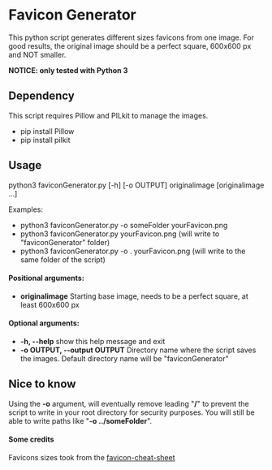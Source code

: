 # Favicon Generator
This python script generates different sizes favicons from one image.
For good results, the original image should be a perfect square, 600x600 px and NOT smaller.

**NOTICE: only tested with Python 3**


## Dependency
This script requires Pillow and PILkit to manage the images.
* pip install Pillow
* pip install pilkit


## Usage
python3 faviconGenerator.py [-h] [-o OUTPUT] originalimage [originalimage ...]

Examples:
* python3 faviconGenerator.py -o someFolder yourFavicon.png
* python3 faviconGenerator.py yourFavicon.png (will write to "faviconGenerator" folder)
* python3 faviconGenerator.py -o . yourFavicon.png (will write to the same folder of the script)

#### Positional arguments:

* **originalimage**  Starting base image, needs to be a perfect square, at least 600x600 px


#### Optional arguments:

* **-h, --help**  show this help message and exit
* **-o OUTPUT, --output OUTPUT**  Directory name where the script saves the images. Default directory name will be "faviconGenerator"


## Nice to know
Using the **-o** argument, will eventually remove leading "**/**" to prevent the script to write in your root directory for security purposes.
You will still be able to write paths like "**-o ../someFolder**".


#### Some credits
Favicons sizes took from the [favicon-cheat-sheet](https://github.com/audreyr/favicon-cheat-sheet) 

